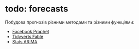 
todo: forecasts
===============

Побудова прогнозів різними методами та різними функціями:

-   [Facebook Prophet](forecast_prophet.html)
-   [Tidyverts Fable](forecast_fable.html)
-   [Stats ARIMA](forecast_arima.html)
